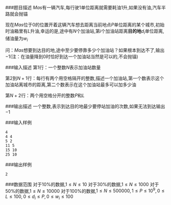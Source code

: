 ###题目描述
$Mas$有一辆汽车,每行驶$1$单位距离就需要耗油$1$升,如果没有油,汽车半路就会抛锚

现在$Mas$位于$0$的位置开着这辆汽车想去距离当前地点$P$单位距离的某个城市,初始时油箱里有$L$升油,幸运的是,途中有$N$个加油站,第$i$个加油站距离**目的地**$d_i$单位距离,储油量为$w_i$

问：$Mas$想要到达目的地,途中至少要停靠多少个加油站？如果根本到达不了,输出$-1$(注：在油量降到$0$时恰好到达一个加油站当然是可以的,不会抛锚)

###输入描述
第$1$行：一个整数$N$表示加油站数量

第$2$到$N+1$行：每行有两个用空格隔开的整数,描述一个加油站,第一个数表示这个加油站离城市的距离,第二个数表示在这个加油站最多可以加多少油

第$N+2$行：两个用空格分开的整数$P$和$L$

###输出描述
一个整数,表示到达目的地最少要停站加油的次数,如果无法到达输出$-1$

###输入样例
```
4
4 4
5 2
11 5
15 10
25 10
```
###输出样例
```
2
```
###数据范围
对于$10\%$的数据,$1 \leq N \leq 10$
对于$30\%$的数据,$1 \leq N \leq 1000$
对于$50\%$的数据,$1 \leq N \leq 10000$
对于$100\%$的数据,$1 \leq N \leq 500000,1 \leq P \leq 10^9,0 \leq L \leq  100,0 \leq d_i \leq P,0 \leq w_i \leq 100$